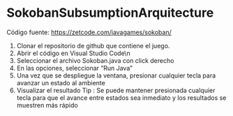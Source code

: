 # SokobanSubsumptionArquitecture

Código fuente:
https://zetcode.com/javagames/sokoban/

1. Clonar el repositorio de github que contiene el juego.
2. Abrir el código en Visual Studio Code\n
3. Seleccionar el archivo Sokoban.java con click derecho
4. En las opciones, seleccionar “Run Java”
5. Una vez que se despliegue la ventana, presionar cualquier tecla para avanzar un estado al ambiente
6. Visualizar el resultado
Tip : Se puede mantener presionada cualquier tecla para que el avance entre estados sea inmediato y los resultados se muestren más rápido
